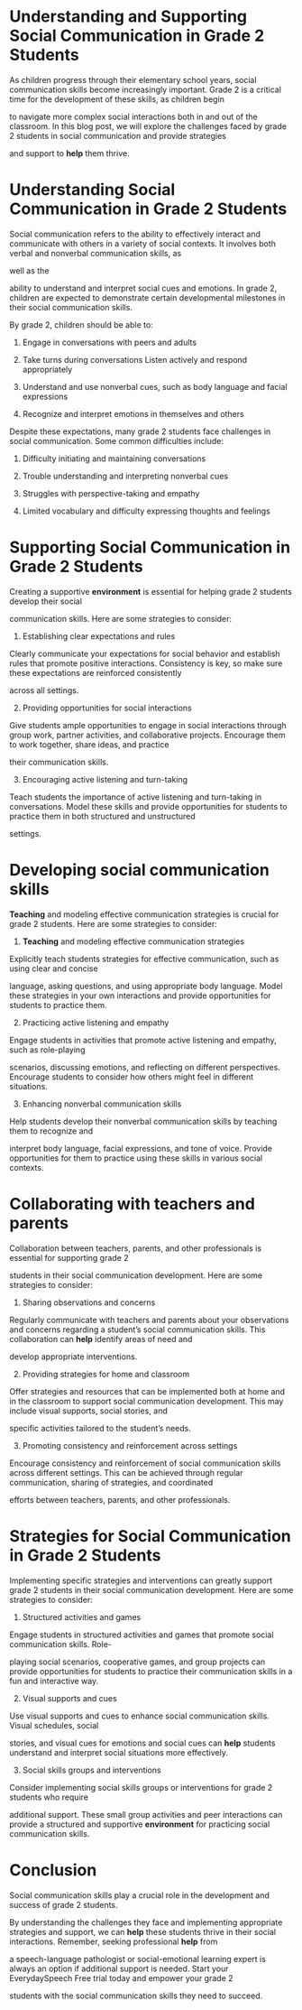 # ****Understanding**** and Supporting Social ****Communication**** in Grade 2 Students

As children progress through their elementary school years, social communication skills become increasingly important. Grade 2 is a critical time for the development of these skills, as children begin

to navigate more complex social interactions both in and out of the classroom. In this blog post, we will explore the challenges faced by grade 2 students in social communication and provide strategies

and support to **help** them thrive. 

# ****Understanding**** Social ****Communication**** in Grade 2 Students

Social communication refers to the ability to effectively interact and communicate with others in a variety of social contexts. It involves both verbal and nonverbal communication skills, as 

well as the

ability to understand and interpret social cues and emotions. In grade 2, children are expected to demonstrate certain developmental milestones in their social communication skills.

By grade 2, children should be able to: 

1. Engage in conversations with peers and adults

2. Take turns during conversations Listen actively and respond appropriately

3. Understand and use nonverbal cues, such as body language and facial expressions

4. Recognize and interpret emotions in themselves and others

Despite these expectations, many grade 2 students face challenges in social communication. Some common difficulties include:

1. Difficulty initiating and maintaining conversations 

2. Trouble understanding and interpreting nonverbal cues

3. Struggles with perspective-taking and empathy

4. Limited vocabulary and difficulty expressing thoughts and feelings

# Supporting Social ****Communication**** in Grade 2 Students 

Creating a supportive **environment** is essential for helping grade 2 students develop their social

communication skills. Here are some strategies to consider: 

1. Establishing clear expectations and rules

Clearly communicate your expectations for social behavior and establish rules that promote positive interactions. Consistency is key, so make sure these expectations are reinforced consistently 

across all settings. 

2. Providing opportunities for social interactions

Give students ample opportunities to engage in social interactions through group work, partner activities, and collaborative projects. Encourage them to work together, share ideas, and practice

their communication skills. 

3. Encouraging active listening and turn-taking

Teach students the importance of active listening and turn-taking in conversations. Model these skills and provide opportunities for students to practice them in both structured and unstructured

settings. 

# Developing social communication skills

****Teaching**** and modeling effective communication strategies is crucial for grade 2 students. Here are some strategies to consider:

1. ****Teaching**** and modeling effective communication strategies 

Explicitly teach students strategies for effective communication, such as using clear and concise

language, asking questions, and using appropriate body language. Model these strategies in your own interactions and provide opportunities for students to practice them.

2. Practicing active listening and empathy 

Engage students in activities that promote active listening and empathy, such as role-playing

scenarios, discussing emotions, and reflecting on different perspectives. Encourage students to consider how others might feel in different situations.

3. Enhancing nonverbal communication skills 

Help students develop their nonverbal communication skills by teaching them to recognize and

interpret body language, facial expressions, and tone of voice. Provide opportunities for them to practice using these skills in various social contexts.

# Collaborating with teachers and parents 

Collaboration between teachers, parents, and other professionals is essential for supporting grade 2

students in their social communication development. Here are some strategies to consider: 

1. Sharing observations and concerns 

Regularly communicate with teachers and parents about your observations and concerns regarding a student’s social communication skills. This collaboration can **help** identify areas of need and 

develop appropriate interventions. 

2. Providing strategies for home and classroom

Offer strategies and resources that can be implemented both at home and in the classroom to support social communication development. This may include visual supports, social stories, and

specific activities tailored to the student’s needs. 

3. Promoting consistency and reinforcement across settings

Encourage consistency and reinforcement of social communication skills across different settings. This can be achieved through regular communication, sharing of strategies, and coordinated 

efforts between teachers, parents, and other professionals. 

# Strategies for Social ****Communication**** in Grade 2 Students

Implementing specific strategies and interventions can greatly support grade 2 students in their social communication development. Here are some strategies to consider:

1. Structured activities and games 

Engage students in structured activities and games that promote social communication skills. Role-

playing social scenarios, cooperative games, and group projects can provide opportunities for students to practice their communication skills in a fun and interactive way.

2. Visual supports and cues 

Use visual supports and cues to enhance social communication skills. Visual schedules, social

stories, and visual cues for emotions and social cues can **help** students understand and interpret social situations more effectively.

3. Social skills groups and interventions 

Consider implementing social skills groups or interventions for grade 2 students who require

additional support. These small group activities and peer interactions can provide a structured and supportive **environment** for practicing social communication skills.

# Conclusion 

Social communication skills play a crucial role in the development and success of grade 2 students.

By understanding the challenges they face and implementing appropriate strategies and support, we can **help** these students thrive in their social interactions. Remember, seeking professional **help** from

a speech-language pathologist or social-emotional learning expert is always an option if additional support is needed. Start your EverydaySpeech Free trial today and empower your grade 2 

students with the social communication skills they need to succeed.
